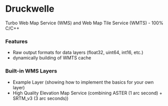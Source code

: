 # Druckwelle #

Turbo Web Map Service (WMS) and Web Map Tile Service (WMTS) - 100% C/C++

 ### Features

 * Raw output formats for data layers (float32, uint64, int16, etc.)
 * dynamically building of WMTS cache

 ### Built-in WMS Layers

 * Example Layer (showing how to implement the basics for your own layer)
 * High Quality Elevation Map Service (combining ASTER (1 arc second) + SRTM_v3 (3 arc seconds))

